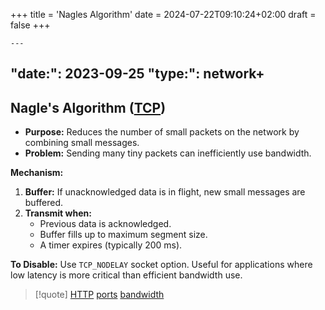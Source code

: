 +++
title = 'Nagles Algorithm'
date = 2024-07-22T09:10:24+02:00
draft = false
+++

    ---
"date:": 2023-09-25
"type:": network+
---
## Nagle's Algorithm ([TCP](/obisdian_ntoes/notes_obsidian/ZPythonref/DjangoFramework/Network+/Ref_OSI/TCP.md))

- **Purpose:** Reduces the number of small packets on the network by combining small messages.
- **Problem:** Sending many tiny packets can inefficiently use bandwidth.
  
**Mechanism:**
1. **Buffer:** If unacknowledged data is in flight, new small messages are buffered.
2. **Transmit when:**
   - Previous data is acknowledged.
   - Buffer fills up to maximum segment size.
   - A timer expires (typically 200 ms).
  
**To Disable:** Use `TCP_NODELAY` socket option. Useful for applications where low latency is more critical than efficient bandwidth use.



>[!quote] [HTTP](/protocols/HTTP.md) [ports](/ports/ports.md) [bandwidth](/obisdian_ntoes/notes_obsidian/ZPythonref/DjangoFramework/Network+/Phisicall/bandwidth.md)
